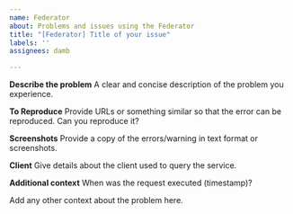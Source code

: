 ```yaml
---
name: Federator
about: Problems and issues using the Federator
title: "[Federator] Title of your issue"
labels: ''
assignees: damb

---
```


**Describe the problem**
A clear and concise description of the problem you experience.

**To Reproduce**
Provide URLs or something similar so that the error can be reproduced. Can you reproduce it?

**Screenshots**
Provide a copy of the errors/warning in text format or screenshots.

**Client**
Give details about the client used to query the service.

**Additional context**
When was the request executed (timestamp)?

Add any other context about the problem here.
